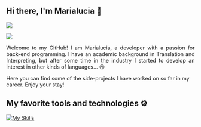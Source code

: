 ## Hi there, I'm Marialucia 👋
<img src="https://github.com/user-attachments/assets/ad5dd79d-bd8a-4db4-886a-69161650d28b"/>
<p></p>
<a href="https://www.linkedin.com/in/marialucia-darcangelo/">
<img src="https://img.shields.io/badge/Linkedin-%231DA1F2.svg?style=for-the-badge&logo=Linkedin&logoColor=white">
</a>

<p></p>
<p align="justify">
Welcome to my GitHub! I am Marialucia, a developer with a passion for back-end programming. I have an academic background in Translation and Interpreting, but after some time in the industry I started to develop an interest in other kinds of languages... 😏
</p>
<p>
  Here you can find some of the side-projects I have worked on so far in my career. Enjoy your stay!
</p>
<p></p>

## My favorite tools and technologies ⚙️

[![My Skills](https://skillicons.dev/icons?i=java,spring,hibernate,maven,kafka,mysql,postgres,html,css,js,php,jenkins,postman,git,github,bitbucket,idea,eclipse,vscode,sublime&perline=15)](https://skillicons.dev)
